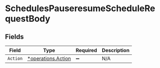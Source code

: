 # SchedulesPauseresumeScheduleRequestBody


## Fields

| Field                                                   | Type                                                    | Required                                                | Description                                             |
| ------------------------------------------------------- | ------------------------------------------------------- | ------------------------------------------------------- | ------------------------------------------------------- |
| `Action`                                                | [*operations.Action](../../models/operations/action.md) | :heavy_minus_sign:                                      | N/A                                                     |